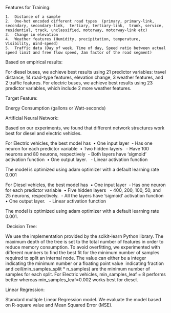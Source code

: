 Features for Training:

	1.	Distance of a sample
	2.	One-hot encoded different road types  (primary, primary-link, secondary, secondary-link,  tertiary, tertiary-link,  trunk, service,  residential, track, unclassified, motorway, motorway-link etc)
	3.	Change in elevation
	4.	Weather features (Humidity, precipitation, temperature, Visibility, Wind-speed)
	5.	Traffic data (Day of week, Time of day, Speed ratio between actual speed limit and free flow speed, Jam factor of the road segment)

Based on empirical results:

For diesel buses, we achieve best results using 21 predictor variables: travel distance, 14 road-type features, elevation change, 3 weather features, and 2 traffic features.
For electric buses, we achieve best results using 23 predictor variables, which include 2 more weather features.

Target Feature: 

Energy Consumption (gallons or Watt-seconds)

Artificial Neural Network:

Based on our experiments, we found that different network structures work best for diesel and electric vehicles.

For Electric vehicles, the best model has 
	•	One input layer 	- Has one neuron for each predictor variable 
	•	Two hidden layers  	- Have 100 neurons and 80 neurons, respectively 	- Both layers have ‘sigmoid’ activation function 
	•	One output layer.  	- Linear activation function 

The model is optimized using adam optimizer with a default learning rate 0.001

For Diesel vehicles, the best model has 
	•	One input layer 	- Has one neuron for each predictor variable 
	•	Five hidden layers  	- 400, 200, 100, 50, and 25 neurons, respectively. 	- All the layers have ‘sigmoid’ activation function 
	•	One output layer.  	- Linear activation function 

The model is optimized using adam optimizer with a default learning rate 0.001.

 Decision Tree:
 
We use the implementation provided by the scikit-learn Python library. The maximum depth of the tree is set to the total number of features in order to reduce memory consumption. To avoid overfitting, we experimented with different numbers to find the best fit for the minimum number of samples required to split an internal node. The value can either be a integer indicating the minimum number or a floating point value  indicating fraction and ceil(min_samples_split * n_samples) are the minimum number of samples for each split. For Electric vehicles, min_samples_leaf = 8 performs better whereas min_samples_leaf=0.002 works best for diesel.


Linear Regression: 

Standard multiple Linear Regression model. We evaluate the model based on R-square value and Mean Squared Error (MSE).
